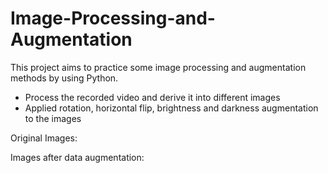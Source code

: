 # Image-Processing-and-Augmentation
This project aims to practice some image processing and augmentation methods by using Python.
 - Process the recorded video and derive it into different images
 - Applied rotation, horizontal flip, brightness and darkness augmentation to the images


Original Images:

Images after data augmentation:

